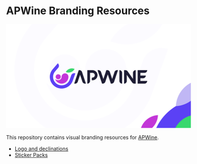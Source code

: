 # APWine Branding Resources

![banner](./logo/banner/apw-banner-light.png)

This repository contains visual branding resources for [APWine](https://apwine.fi).

- [Logo and declinations](./logo)
- [Sticker Packs](./stickers)

